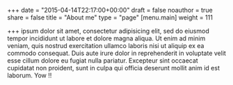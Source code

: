 +++
date = "2015-04-14T22:17:00+00:00" 
draft = false 
noauthor = true 
share = false 
title = "About me" 
type = "page" 
[menu.main] 
weight = 111

+++
 ipsum dolor sit amet, consectetur adipisicing elit, sed do eiusmod tempor incididunt ut labore et dolore magna aliqua. Ut enim ad minim veniam, quis nostrud exercitation ullamco laboris nisi ut aliquip ex ea commodo consequat. Duis aute irure dolor in reprehenderit in voluptate velit esse cillum dolore eu fugiat nulla pariatur. Excepteur sint occaecat cupidatat non proident, sunt in culpa qui officia deserunt mollit anim id est laborum. Yow !!